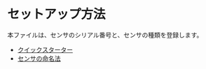 # セットアップ方法
本ファイルは、センサのシリアル番号と、センサの種類を登録します。

- [クイックスターター](quickstart.md)
- [センサの命名法](sensor-name.md)
